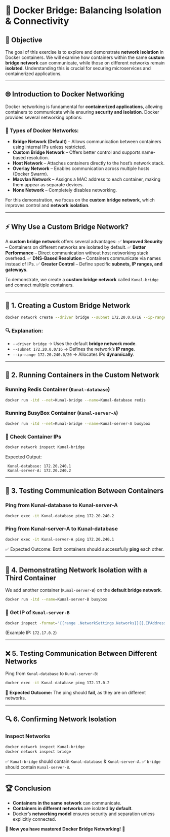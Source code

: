 # 🚀 Docker Bridge: Balancing Isolation & Connectivity

## 📌 Objective
The goal of this exercise is to explore and demonstrate **network isolation** in Docker containers. We will examine how containers within the same **custom bridge network** can communicate, while those on different networks remain **isolated**. Understanding this is crucial for securing microservices and containerized applications.  

---

## 🌐 Introduction to Docker Networking
Docker networking is fundamental for **containerized applications**, allowing containers to communicate while ensuring **security and isolation**. Docker provides several networking options:

### 🔹 Types of Docker Networks:
- **Bridge Network (Default)** – Allows communication between containers using internal IPs unless restricted.
- **Custom Bridge Network** – Offers better control and supports name-based resolution.
- **Host Network** – Attaches containers directly to the host’s network stack.
- **Overlay Network** – Enables communication across multiple hosts (Docker Swarm).
- **Macvlan Network** – Assigns a MAC address to each container, making them appear as separate devices.
- **None Network** – Completely disables networking.

For this demonstration, we focus on the **custom bridge network**, which improves control and **network isolation**.

---

## ⚡ Why Use a Custom Bridge Network?
A **custom bridge network** offers several advantages:
✅ **Improved Security** – Containers on different networks are isolated by default.
✅ **Better Performance** – Direct communication without host networking stack overhead.
✅ **DNS-Based Resolution** – Containers communicate via names instead of IPs.
✅ **Greater Control** – Define specific **subnets, IP ranges, and gateways**.

To demonstrate, we create a **custom bridge network** called `Kunal-bridge` and connect multiple containers.

---

## 🔧 1. Creating a Custom Bridge Network
```bash
docker network create --driver bridge --subnet 172.20.0.0/16 --ip-range 172.20.240.0/20 Kunal-bridge
```
### 🔍 Explanation:
- `--driver bridge` → Uses the default **bridge network mode**.
- `--subnet 172.20.0.0/16` → Defines the network’s **IP range**.
- `--ip-range 172.20.240.0/20` → Allocates IPs **dynamically**.

---

## 🚀 2. Running Containers in the Custom Network
### Running **Redis Container** (`Kunal-database`)
```bash
docker run -itd --net=Kunal-bridge --name=Kunal-database redis
```
### Running **BusyBox Container** (`Kunal-server-A`)
```bash
docker run -itd --net=Kunal-bridge --name=Kunal-server-A busybox
```

### 📌 Check Container IPs
```bash
docker network inspect Kunal-bridge
```
Expected Output:
```
 Kunal-database: 172.20.240.1
 Kunal-server-A: 172.20.240.2
```

---

## 📔 3. Testing Communication Between Containers
### Ping from **Kunal-database** to **Kunal-server-A**
```bash
docker exec -it Kunal-database ping 172.20.240.2
```
### Ping from **Kunal-server-A** to **Kunal-database**
```bash
docker exec -it Kunal-server-A ping 172.20.240.1
```
✅ Expected Outcome: Both containers should successfully **ping** each other.

---

## 🚧 4. Demonstrating Network Isolation with a Third Container
We add another container (`Kunal-server-B`) on the **default bridge network**.
```bash
docker run -itd --name=Kunal-server-B busybox
```
### 📌 Get IP of `Kunal-server-B`
```bash
docker inspect -format='{{range .NetworkSettings.Networks}}{{.IPAddress}}{{end}}' Kunal-server-B
```
(Example IP: `172.17.0.2`)

---

## ❌ 5. Testing Communication Between Different Networks
Ping from `Kunal-database` to `Kunal-server-B`:
```bash
docker exec -it Kunal-database ping 172.17.0.2
```
🚨 **Expected Outcome:** The ping should **fail**, as they are on different networks.

---

## 🔍 6. Confirming Network Isolation
### Inspect Networks
```bash
docker network inspect Kunal-bridge
docker network inspect bridge
```
✅ `Kunal-bridge` should contain `Kunal-database` & `Kunal-server-A`.
✅ `bridge` should contain `Kunal-server-B`.

---

## 🏆 Conclusion
- **Containers in the same network** can communicate.
- **Containers in different networks** are isolated **by default**.
- Docker’s **networking model** ensures security and separation unless explicitly connected.

🚀 **Now you have mastered Docker Bridge Networking!** 🎯

